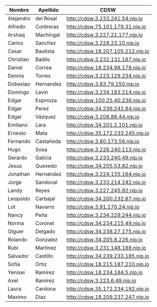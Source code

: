 | Nombre    | Apellido  | CDSW                              |
|-----------|-----------|-----------------------------------|
| Alejandro | del Rosal | http://cdsw.3.233.241.54.nip.io   |
| Alfredo   | Contreras | http://cdsw.75.101.179.31.nip.io  |
| Arshaq    | Machingal | http://cdsw.3.227.21.177.nip.io   |
| Carlos    | Sanchez   | http://cdsw.3.228.23.10.nip.io    |
| Cesar     | Bautista  | http://cdsw.18.207.105.212.nip.io |
| Christian | Badilo    | http://cdsw.3.232.131.187.nip.io  |
| Daniel    | Correa    | http://cdsw.18.234.98.178.nip.io  |
| Dennis    | Torres    | http://cdsw.3.223.129.234.nip.io  |
| Dobeslao  | Hernandez | http://cdsw.3.83.79.150.nip.io    |
| Domingo   | Lavin     | http://cdsw.3.234.183.214.nip.io  |
| Edgar     | Espinoza  | http://cdsw.100.25.40.236.nip.io  |
| Edgar     | Perez     | http://cdsw.34.236.242.84.nip.io  |
| Edgar     | Vázquez   | http://cdsw.3.208.88.44.nip.io    |
| Emiliano  | Lara      | http://cdsw.34.201.2.101.nip.io   |
| Ernesto   | Mata      | http://cdsw.35.172.233.245.nip.io |
| Fernando  | Castañeda | http://cdsw.3.80.173.56.nip.io    |
| Hugo      | Sosa      | http://cdsw.3.226.240.113.nip.io  |
| Gerardo   | Galicia   | http://cdsw.3.233.240.49.nip.io   |
| Jesus     | Quevedo   | http://cdsw.34.205.53.82.nip.io   |
| Jonathan  | Hernández | http://cdsw.3.224.135.164.nip.io  |
| Jorge     | Sandoval  | http://cdsw.3.233.214.242.nip.io  |
| Landy     | Reyes     | http://cdsw.3.227.245.92.nip.io   |
| Leopoldo  | Carbajal  | http://cdsw.34.200.232.87.nip.io  |
| Lot       | Navarro   | http://cdsw.3.91.170.24.nip.io    |
| Nancy     | Peña      | http://cdsw.3.234.229.244.nip.io  |
| Norma     | Coronel   | http://cdsw.34.234.215.49.nip.io  |
| Olguer    | Delgado   | http://cdsw.34.238.27.175.nip.io  |
| Rolando   | Gonzalez  | http://cdsw.34.205.8.226.nip.io   |
| Rubi      | Martinez  | http://cdsw.3.231.148.188.nip.io  |
| Salvador  | Castillo  | http://cdsw.34.239.233.185.nip.io |
| Sofia     | Ortiz     | http://cdsw.18.215.187.210.nip.io |
| Yenisei   | Ramírez   | http://cdsw.18.234.184.5.nip.io   |
| Axel      | Ramirez   | http://cdsw.3.223.6.49.nip.io     |
| Laura     | Cardona   | http://cdsw.35.172.234.192.nip.io |
| Maximo    | Diaz      | http://cdsw.18.209.237.247.nip.io |
